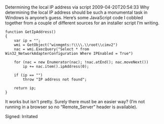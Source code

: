 Determining the local IP address via script
2009-04-20T20:54:33
Why determining the local IP address should be such a monumental task in Windows is anyone’s guess. Here’s some JavaScript code I cobbled together from a couple of different sources for an installer script I’m writing.
    
    function GetIpAddress()
    {
        var ip = "";
        wmi = GetObject("winmgmts:!\\\\.\\root\\cimv2")
        nac = wmi.ExecQuery("Select * from Win32_NetworkAdapterConfiguration Where IPEnabled = True")
    
        for (nac = new Enumerator(nac); !nac.atEnd(); nac.moveNext())
            ip += nac.item().ipAddress(0);
    
        if (ip == "")
            throw "IP address not found";
            
        return ip;
    }

It works but isn't pretty. Surely there must be an easier way? (I’m not running in a browser so no “Remote_Server” header is available).

Signed: Irritated
